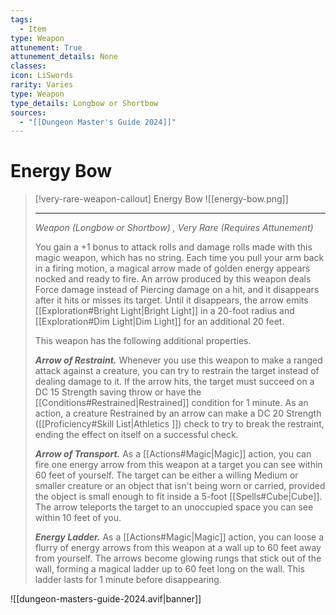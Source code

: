 ```yaml
---
tags:
  - Item
type: Weapon
attunement: True
attunement_details: None
classes:
icon: LiSwords
rarity: Varies
type: Weapon
type_details: Longbow or Shortbow
sources: 
  - "[[Dungeon Master's Guide 2024]]"
---
```

# Energy Bow
>[!very-rare-weapon-callout] Energy Bow
>![[energy-bow.png]]
>
>- - -
>_Weapon (Longbow or Shortbow) , Very Rare (Requires Attunement)_
>
>You gain a +1 bonus to attack rolls and damage rolls made with this magic weapon, which has no string. Each time you pull your arm back in a firing motion, a magical arrow made of golden energy appears nocked and ready to fire. An arrow produced by this weapon deals Force damage instead of Piercing damage on a hit, and it disappears after it hits or misses its target. Until it disappears, the arrow emits [[Exploration#Bright Light\|Bright Light]] in a 20-foot radius and [[Exploration#Dim Light\|Dim Light]] for an additional 20 feet.
>
>This weapon has the following additional properties.
>
>**_Arrow of Restraint._** Whenever you use this weapon to make a ranged attack against a creature, you can try to restrain the target instead of dealing damage to it. If the arrow hits, the target must succeed on a DC 15 Strength saving throw or have the [[Conditions#Restrained\|Restrained]] condition for 1 minute. As an action, a creature Restrained by an arrow can make a DC 20 Strength ([[Proficiency#Skill List\|Athletics ]]) check to try to break the restraint, ending the effect on itself on a successful check.
>
>**_Arrow of Transport._** As a [[Actions#Magic\|Magic]] action, you can fire one energy arrow from this weapon at a target you can see within 60 feet of yourself. The target can be either a willing Medium or smaller creature or an object that isn't being worn or carried, provided the object is small enough to fit inside a 5-foot [[Spells#Cube\|Cube]]. The arrow teleports the target to an unoccupied space you can see within 10 feet of you.
>
>**_Energy Ladder._** As a [[Actions#Magic\|Magic]] action, you can loose a flurry of energy arrows from this weapon at a wall up to 60 feet away from yourself. The arrows become glowing rungs that stick out of the wall, forming a magical ladder up to 60 feet long on the wall. This ladder lasts for 1 minute before disappearing.


![[dungeon-masters-guide-2024.avif|banner]]